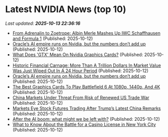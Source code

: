 # Latest NVIDIA News (top 10)
_Last updated: **2025-10-13 22:36:16**_

- [From Adrenalin to Zoetrope: Albin Merle Mashes Up IWC Schaffhausen and Formula 1](https://www.stashmedia.tv/from-adrenalin-to-zoetrope-albin-merle-mashes-up-iwc-schaffhausen-and-formula-1/) (Published: 2025-10-12)
- [Oracle’s AI empire runs on Nvidia, but the numbers don’t add up](https://biztoc.com/x/e53c79449ae41b87) (Published: 2025-10-12)
- [What Does 'GTX' Mean On Nvidia Graphics Cards?](https://www.bgr.com/1988916/what-nvidia-gpu-graphics-card-gtx-means/) (Published: 2025-10-12)
- [Historic Financial Carnage: More Than A Trillion Dollars In Market Value Was Just Wiped Out In A 24 Hour Period](http://theeconomiccollapseblog.com/historic-financial-carnage-more-than-a-trillion-dollars-in-market-value-was-just-wiped-out-in-a-24-hour-period/) (Published: 2025-10-12)
- [Oracle’s AI empire runs on Nvidia, but the numbers don’t add up](https://www.thestreet.com/investing/oracles-ai-empire-runs-on-nvidia-but-the-numbers-dont-add-up) (Published: 2025-10-12)
- [The Best Graphics Cards To Play Battlefield 6 At 1080p, 1440p, And 4K](https://wccftech.com/best/the-best-graphics-cards-for-battlefield-6/) (Published: 2025-10-12)
- [China Markets Under Threat From Risk of Renewed US Trade War](https://finance.yahoo.com/news/china-markets-under-threat-risk-081845406.html) (Published: 2025-10-12)
- [Markets Eye Stock Futures Trading After Trump’s Latest China Remarks](https://biztoc.com/x/f41901aefcf49570) (Published: 2025-10-12)
- [After the AI boom: what might we be left with?](https://blog.robbowley.net/2025/10/12/after-the-ai-boom-what-might-we-be-left-with/) (Published: 2025-10-12)
- [What to Know About the Battle for a Casino License in New York City](https://biztoc.com/x/829885b084860538) (Published: 2025-10-12)
